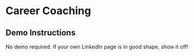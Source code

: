 # Career Coaching

## Demo Instructions

No demo required. If your own LinkedIn page is in good shape, show it off! 
